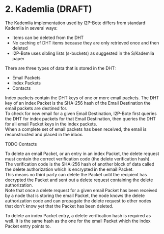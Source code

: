 # 2. Kademlia (DRAFT)

The Kademlia implementation used by I2P-Bote differs from standard Kademlia in several ways:

* Items can be deleted from the DHT
* No caching of DHT items because they are only retrieved once and then deleted
* I2P-Bote uses sibling lists (s-buckets) as suggested in the S/Kademlia paper

There are three types of data that is stored in the DHT:

* Email Packets
* Index Packets
* Contacts

Index packets contain the DHT keys of one or more email packets. The DHT key of an index Packet is the SHA-256 hash of the Email Destination the email packets are destined for.   
To check for new email for a given Email Destination, I2P-Bote first queries the DHT for index packets for that Email Destination, then queries the DHT for all email Packet keys in the index packets.  
When a complete set of email packets has been received, the email is reconstructed and placed in the inbox.

TODO Contacts

To delete an email Packet, or an entry in an index Packet, the delete request must contain the correct verification code (the delete verification hash).   
The verification code is the SHA-256 hash of another block of data called the delete authorization which is encrypted in the email Packet.   
This means no third party can delete the Packet until the recipient has decrypted the Packet and sent out a delete request containing the delete authorization.   
Note that once a delete request for a given email Packet has been received by a node that is storing the email Packet, the node knows the delete authorization code and can propagate the delete request to other nodes that don't know yet that the Packet has been deleted.

To delete an index Packet entry, a delete verification hash is required as well. It is the same hash as the one for the email Packet which the index Packet entry points to.
